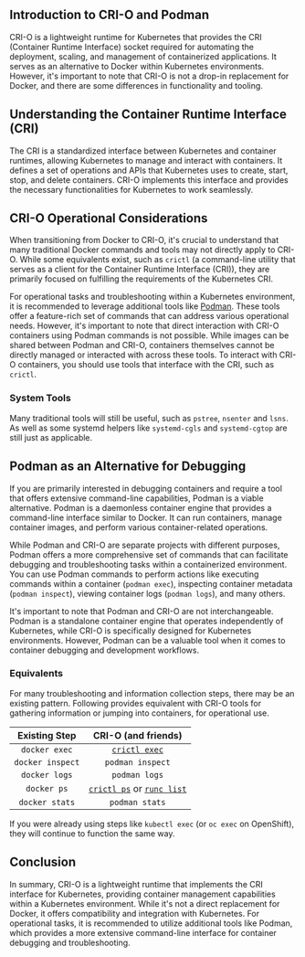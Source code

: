 ## Introduction to CRI-O and Podman

CRI-O is a lightweight runtime for Kubernetes that provides the CRI (Container Runtime Interface) socket 
required for automating the deployment, scaling, and management of containerized applications. It serves
as an alternative to Docker within Kubernetes environments. However, it's important to note that CRI-O is
not a drop-in replacement for Docker, and there are some differences in functionality and tooling.

## Understanding the Container Runtime Interface (CRI)

The CRI is a standardized interface between Kubernetes and container runtimes, allowing Kubernetes to manage
and interact with containers. It defines a set of operations and APIs that Kubernetes uses to create, start,
stop, and delete containers. CRI-O implements this interface and provides the necessary functionalities for
Kubernetes to work seamlessly.

## CRI-O Operational Considerations

When transitioning from Docker to CRI-O, it's crucial to understand that many traditional Docker commands and 
tools may not directly apply to CRI-O. While some equivalents exist, such as `crictl` (a command-line utility that 
serves as a client for the Container Runtime Interface (CRI)), they are primarily focused on fulfilling the 
requirements of the Kubernetes CRI.

For operational tasks and troubleshooting within a Kubernetes environment, it is recommended to leverage additional
tools like [Podman](https://github.com/containers/podman). These tools offer a feature-rich set of commands that can
address various operational needs. However, it's important to note that direct interaction with CRI-O containers using
Podman commands is not possible. While images can be shared between Podman and CRI-O, containers themselves cannot 
be directly managed or interacted with across these tools. To interact with CRI-O containers, you should use tools 
that interface with the CRI, such as `crictl`.

### System Tools
Many traditional tools will still be useful, such as `pstree`, `nsenter` and `lsns`.
As well as some systemd helpers like `systemd-cgls` and `systemd-cgtop` are still just as applicable.

## Podman as an Alternative for Debugging

If you are primarily interested in debugging containers and require a tool that offers extensive command-line 
capabilities, Podman is a viable alternative. Podman is a daemonless container engine that provides a command-line
interface similar to Docker. It can run containers, manage container images, and perform various container-related
operations.

While Podman and CRI-O are separate projects with different purposes, Podman offers a more comprehensive set of 
commands that can facilitate debugging and troubleshooting tasks within a containerized environment. You can use 
Podman commands to perform actions like executing commands within a container (`podman exec`), inspecting container 
metadata (`podman inspect`), viewing container logs (`podman logs`), and many others.

It's important to note that Podman and CRI-O are not interchangeable. Podman is a standalone container engine that 
operates independently of Kubernetes, while CRI-O is specifically designed for Kubernetes environments. However, Podman
can be a valuable tool when it comes to container debugging and development workflows.

### Equivalents

For many troubleshooting and information collection steps, there may be an existing pattern.
Following provides equivalent with CRI-O tools for gathering information or jumping into containers, for operational use.

|  Existing Step   |                                                                                CRI-O (and friends)                                                                                 |
|:----------------:|:----------------------------------------------------------------------------------------------------------------------------------------------------------------------------------:|
|  `docker exec`   |                                              [`crictl exec`](https://github.com/kubernetes-sigs/cri-tools/blob/master/docs/crictl.md)                                              |
| `docker inspect` |                                                                                  `podman inspect`                                                                                  |
|  `docker logs`   |                                                                                   `podman logs`                                                                                    |
|   `docker ps`    |    [`crictl ps`](https://github.com/kubernetes-sigs/cri-tools/blob/master/docs/crictl.md) or [`runc list`](https://github.com/opencontainers/runc/blob/main/man/runc-list.8.md)    |
|  `docker stats`  |                                                                                   `podman stats`                                                                                   |

If you were already using steps like `kubectl exec` (or `oc exec` on OpenShift), they will continue to function the same way.

## Conclusion

In summary, CRI-O is a lightweight runtime that implements the CRI interface for Kubernetes, providing container
management capabilities within a Kubernetes environment. While it's not a direct replacement for Docker, it offers
compatibility and integration with Kubernetes. For operational tasks, it is recommended to utilize additional tools
like Podman, which provides a more extensive command-line interface for container debugging and troubleshooting.
